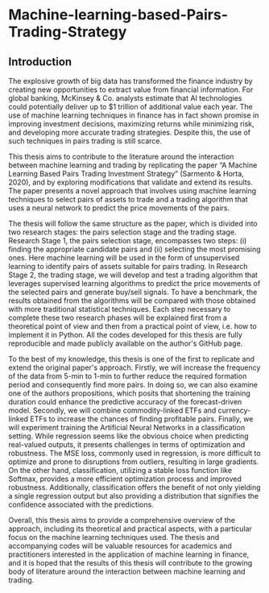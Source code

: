 # Machine-learning-based-Pairs-Trading-Strategy

## Introduction 
The explosive growth of big data has transformed the finance industry by creating new opportunities to extract value from financial information. For global banking, McKinsey & Co. analysts estimate that AI technologies could potentially deliver up to $1 trillion of additional value each year. The use of machine learning techniques in finance has in fact shown promise in improving investment decisions, maximizing returns while minimizing risk, and developing more accurate trading strategies. Despite this, the use of such techniques in pairs trading is still scarce. 


This thesis aims to contribute to the literature around the interaction between machine learning and trading by replicating the paper “A Machine Learning Based Pairs Trading Investment Strategy” (Sarmento & Horta, 2020), and by exploring modifications that validate and extend its results. The paper presents a novel approach that involves using machine learning techniques to select pairs of assets to trade and a trading algorithm that uses a neural network to predict the price movements of the pairs.


The thesis will follow the same structure as the paper, which is divided into two research stages: the pairs selection stage and the trading stage. Research Stage 1, the pairs selection stage, encompasses two steps: (i) finding the appropriate candidate pairs and (ii) selecting the most promising ones. Here machine learning will be used in the form of unsupervised learning to identify pairs of assets suitable for pairs trading. In Research Stage 2, the trading stage, we will develop and test a trading algorithm that leverages supervised learning algorithms to predict the price movements of the selected pairs and generate buy/sell signals. To have a benchmark, the results obtained from the algorithms will be compared with those obtained with more traditional statistical techniques.
Each step necessary to complete these two research phases will be explained first from a theoretical point of view and then from a practical point of view, i.e. how to implement it in Python. All the codes developed for this thesis are fully reproducible and made publicly available on the author's GitHub page. 


To the best of my knowledge, this thesis is one of the first to replicate and extend the original paper's approach. Firstly, we will increase the frequency of the data from 5-min to 1-min to further reduce the required formation period and consequently find more pairs. In doing so, we can also examine one of the authors propositions, which posits that shortening the training duration could enhance the predictive accuracy of the forecast-driven model. Secondly, we will combine commodity-linked ETFs and currency-linked ETFs to increase the chances of finding profitable pairs. Finally, we will experiment training the Artificial Neural Networks in a classification setting. While regression seems like the obvious choice when predicting real-valued outputs, it presents challenges in terms of optimization and robustness. The MSE loss, commonly used in regression, is more difficult to optimize and prone to disruptions from outliers, resulting in large gradients. On the other hand, classification, utilizing a stable loss function like Softmax, provides a more efficient optimization process and improved robustness. Additionally, classification offers the benefit of not only yielding a single regression output but also providing a distribution that signifies the confidence associated with the predictions.


Overall, this thesis aims to provide a comprehensive overview of the approach, including its theoretical and practical aspects, with a particular focus on the machine learning techniques used. The thesis and accompanying codes will be valuable resources for academics and practitioners interested in the application of machine learning in finance, and it is hoped that the results of this thesis will contribute to the growing body of literature around the interaction between machine learning and trading.
